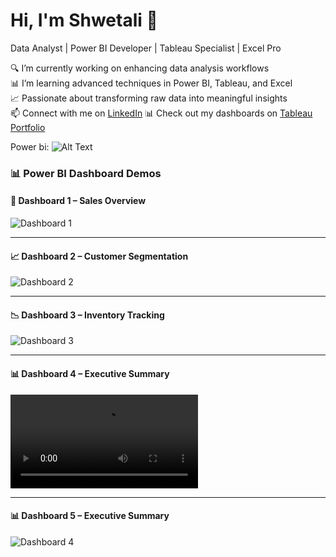 # Hi, I'm Shwetali 👋  
Data Analyst | Power BI Developer | Tableau Specialist | Excel Pro

🔍 I’m currently working on enhancing data analysis workflows  
📊 I’m learning advanced techniques in Power BI, Tableau, and Excel  
📈 Passionate about transforming raw data into meaningful insights  
📫 Connect with me on [LinkedIn](https://www.linkedin.com/in/shwetalitembhurkar/)
📊 Check out my dashboards on [Tableau Portfolio](https://public.tableau.com/app/profile/shweta.tembhurkar/favorites)


Power bi: ![Alt Text](https://github.com/tembhurkarshweta/tembhurkarshweta/blob/main/PowerBi4.gif?raw=true)

### 📊 Power BI Dashboard Demos

#### 🚀 Dashboard 1 – Sales Overview
![Dashboard 1](https://github.com/tembhurkarshweta/tembhurkarshweta/blob/main/PowerBi4.gif?raw=true)

---

#### 📈 Dashboard 2 – Customer Segmentation
![Dashboard 2](https://github.com/tembhurkarshweta/tembhurkarshweta/blob/main/Bike_sales_analysis.gif?raw=true)

---

#### 📉 Dashboard 3 – Inventory Tracking
![Dashboard 3](https://github.com/tembhurkarshweta/tembhurkarshweta/blob/main/Customer_demographic_analysis.gif?raw=true)

---

#### 📊 Dashboard 4 – Executive Summary
![Dashboard 4](https://github.com/tembhurkarshweta/tembhurkarshweta/blob/main/Ontario_income_analysis.mov?raw=true)

---

#### 📊 Dashboard 5 – Executive Summary
![Dashboard 4](https://github.com/tembhurkarshweta/tembhurkarshweta/blob/main/credit_card_customer_report.gif?raw=true)



